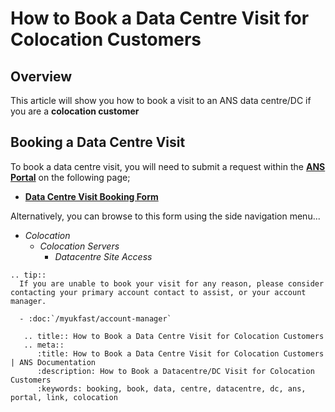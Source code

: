 # How to Book a Data Centre Visit for Colocation Customers

## Overview

This article will show you how to book a visit to an ANS data centre/DC if you are a **colocation customer**

## Booking a Data Centre Visit

To book a data centre visit, you will need to submit a request within the [**ANS Portal**](https://portal.ans.co.uk) on the following page;

* [**Data Centre Visit Booking Form**](https://portal.ans.co.uk/data-centre/site-access-upcoming.php)

Alternatively, you can browse to this form using the side navigation menu...

- *Colocation*
  - *Colocation Servers*
    - *Datacentre Site Access*

```eval_rst
.. tip::
  If you are unable to book your visit for any reason, please consider contacting your primary account contact to assist, or your account manager.

  - :doc:`/myukfast/account-manager`

```

```eval_rst
   .. title:: How to Book a Data Centre Visit for Colocation Customers
   .. meta::
      :title: How to Book a Data Centre Visit for Colocation Customers | ANS Documentation
      :description: How to Book a Datacentre/DC Visit for Colocation Customers
      :keywords: booking, book, data, centre, datacentre, dc, ans, portal, link, colocation
```
